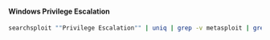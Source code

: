 #### Windows Privilege Escalation
```bash - kali
searchsploit ""Privilege Escalation"" | uniq | grep -v metasploit | grep -i ""windows ""
```